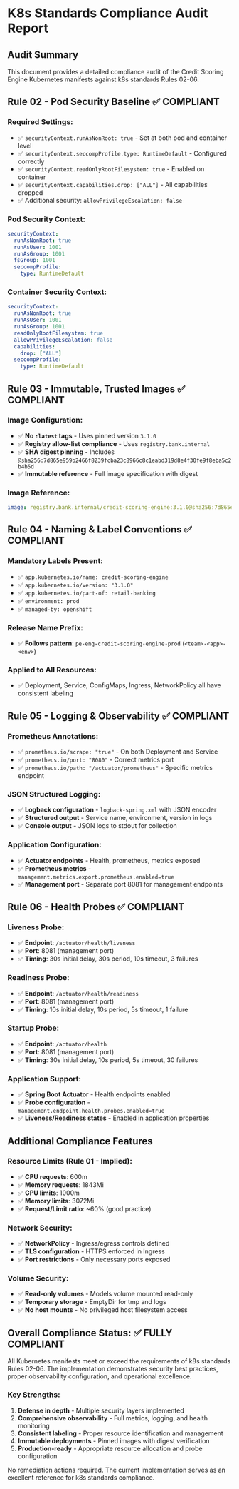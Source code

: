 # K8s Standards Compliance Audit Report

## Audit Summary
This document provides a detailed compliance audit of the Credit Scoring Engine Kubernetes manifests against k8s standards Rules 02-06.

## Rule 02 - Pod Security Baseline ✅ COMPLIANT

### Required Settings:
- ✅ `securityContext.runAsNonRoot: true` - Set at both pod and container level
- ✅ `securityContext.seccompProfile.type: RuntimeDefault` - Configured correctly
- ✅ `securityContext.readOnlyRootFilesystem: true` - Enabled on container
- ✅ `securityContext.capabilities.drop: ["ALL"]` - All capabilities dropped
- ✅ Additional security: `allowPrivilegeEscalation: false`

### Pod Security Context:
```yaml
securityContext:
  runAsNonRoot: true
  runAsUser: 1001
  runAsGroup: 1001
  fsGroup: 1001
  seccompProfile:
    type: RuntimeDefault
```

### Container Security Context:
```yaml
securityContext:
  runAsNonRoot: true
  runAsUser: 1001
  runAsGroup: 1001
  readOnlyRootFilesystem: true
  allowPrivilegeEscalation: false
  capabilities:
    drop: ["ALL"]
  seccompProfile:
    type: RuntimeDefault
```

## Rule 03 - Immutable, Trusted Images ✅ COMPLIANT

### Image Configuration:
- ✅ **No `:latest` tags** - Uses pinned version `3.1.0`
- ✅ **Registry allow-list compliance** - Uses `registry.bank.internal`
- ✅ **SHA digest pinning** - Includes `@sha256:7d865e959b2466f8239fcba23c8966c8c1eabd319d8e4f30fe9f8eba5c2b4b5d`
- ✅ **Immutable reference** - Full image specification with digest

### Image Reference:
```yaml
image: registry.bank.internal/credit-scoring-engine:3.1.0@sha256:7d865e959b2466f8239fcba23c8966c8c1eabd319d8e4f30fe9f8eba5c2b4b5d
```

## Rule 04 - Naming & Label Conventions ✅ COMPLIANT

### Mandatory Labels Present:
- ✅ `app.kubernetes.io/name: credit-scoring-engine`
- ✅ `app.kubernetes.io/version: "3.1.0"`
- ✅ `app.kubernetes.io/part-of: retail-banking`
- ✅ `environment: prod`
- ✅ `managed-by: openshift`

### Release Name Prefix:
- ✅ **Follows pattern**: `pe-eng-credit-scoring-engine-prod` (`<team>-<app>-<env>`)

### Applied to All Resources:
- ✅ Deployment, Service, ConfigMaps, Ingress, NetworkPolicy all have consistent labeling

## Rule 05 - Logging & Observability ✅ COMPLIANT

### Prometheus Annotations:
- ✅ `prometheus.io/scrape: "true"` - On both Deployment and Service
- ✅ `prometheus.io/port: "8080"` - Correct metrics port
- ✅ `prometheus.io/path: "/actuator/prometheus"` - Specific metrics endpoint

### JSON Structured Logging:
- ✅ **Logback configuration** - `logback-spring.xml` with JSON encoder
- ✅ **Structured output** - Service name, environment, version in logs
- ✅ **Console output** - JSON logs to stdout for collection

### Application Configuration:
- ✅ **Actuator endpoints** - Health, prometheus, metrics exposed
- ✅ **Prometheus metrics** - `management.metrics.export.prometheus.enabled=true`
- ✅ **Management port** - Separate port 8081 for management endpoints

## Rule 06 - Health Probes ✅ COMPLIANT

### Liveness Probe:
- ✅ **Endpoint**: `/actuator/health/liveness`
- ✅ **Port**: 8081 (management port)
- ✅ **Timing**: 30s initial delay, 30s period, 10s timeout, 3 failures

### Readiness Probe:
- ✅ **Endpoint**: `/actuator/health/readiness`
- ✅ **Port**: 8081 (management port)
- ✅ **Timing**: 10s initial delay, 10s period, 5s timeout, 1 failure

### Startup Probe:
- ✅ **Endpoint**: `/actuator/health`
- ✅ **Port**: 8081 (management port)
- ✅ **Timing**: 30s initial delay, 10s period, 5s timeout, 30 failures

### Application Support:
- ✅ **Spring Boot Actuator** - Health endpoints enabled
- ✅ **Probe configuration** - `management.endpoint.health.probes.enabled=true`
- ✅ **Liveness/Readiness states** - Enabled in application properties

## Additional Compliance Features

### Resource Limits (Rule 01 - Implied):
- ✅ **CPU requests**: 600m
- ✅ **Memory requests**: 1843Mi
- ✅ **CPU limits**: 1000m
- ✅ **Memory limits**: 3072Mi
- ✅ **Request/Limit ratio**: ~60% (good practice)

### Network Security:
- ✅ **NetworkPolicy** - Ingress/egress controls defined
- ✅ **TLS configuration** - HTTPS enforced in Ingress
- ✅ **Port restrictions** - Only necessary ports exposed

### Volume Security:
- ✅ **Read-only volumes** - Models volume mounted read-only
- ✅ **Temporary storage** - EmptyDir for tmp and logs
- ✅ **No host mounts** - No privileged host filesystem access

## Overall Compliance Status: ✅ FULLY COMPLIANT

All Kubernetes manifests meet or exceed the requirements of k8s standards Rules 02-06. The implementation demonstrates security best practices, proper observability configuration, and operational excellence.

### Key Strengths:
1. **Defense in depth** - Multiple security layers implemented
2. **Comprehensive observability** - Full metrics, logging, and health monitoring
3. **Consistent labeling** - Proper resource identification and management
4. **Immutable deployments** - Pinned images with digest verification
5. **Production-ready** - Appropriate resource allocation and probe configuration

No remediation actions required. The current implementation serves as an excellent reference for k8s standards compliance.
